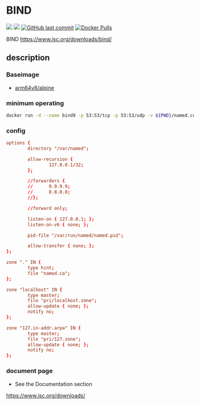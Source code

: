 # BIND

[![](https://images.microbadger.com/badges/image/kometchtech/bind.svg)](https://microbadger.com/images/kometchtech/bind "Get your own image badge on microbadger.com")
[![](https://images.microbadger.com/badges/version/kometchtech/bind.svg)](https://microbadger.com/images/kometchtech/bind "Get your own version badge on microbadger.com")
[![GitHub last commit](https://img.shields.io/github/last-commit/google/skia.svg)](https://github.com/kometchtech/docker-build/tree/master/bind9)
[![Docker Pulls](https://img.shields.io/docker/pulls/kometchtech/bind.svg)](https://hub.docker.com/r/kometchtech/bind/)

BIND <https://www.isc.org/downloads/bind/>

## description

### Baseimage

- [arm64v8/alpine](https://hub.docker.com/r/arm64v8/alpine/)

### minimum operating

```bash
docker run -d --name bind9 -p 53:53/tcp -p 53:53/udp -v ${PWD}/named.conf:/etc/bind/named.conf kometchtech/bind9
```

### config

```conf
options {
        directory "/var/named";

        allow-recursion {
                127.0.0.1/32;
        };

        //forwarders {
        //      9.9.9.9;
        //      8.8.8.8;
        //};

        //forward only;

        listen-on { 127.0.0.1; };
        listen-on-v6 { none; };

        pid-file "/var/run/named/named.pid";

        allow-transfer { none; };
};

zone "." IN {
        type hint;
        file "named.ca";
};

zone "localhost" IN {
        type master;
        file "pri/localhost.zone";
        allow-update { none; };
        notify no;
};

zone "127.in-addr.arpa" IN {
        type master;
        file "pri/127.zone";
        allow-update { none; };
        notify no;
};
```

### document page

- See the Documentation section

<https://www.isc.org/downloads/>
